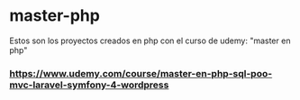 # master-php
Estos son los proyectos creados en php con el curso de udemy: "master en php"
### https://www.udemy.com/course/master-en-php-sql-poo-mvc-laravel-symfony-4-wordpress
